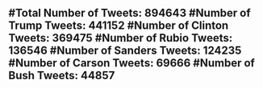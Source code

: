 #Total Number of Tweets: 894643 
#Number of Trump Tweets: 441152
#Number of Clinton Tweets: 369475
#Number of Rubio Tweets: 136546
#Number of Sanders Tweets: 124235
#Number of Carson Tweets: 69666
#Number of Bush Tweets: 44857
---
